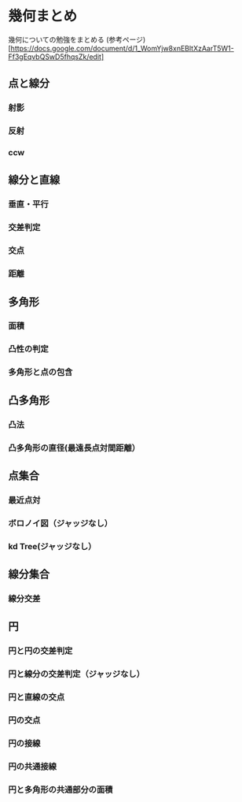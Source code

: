 # 幾何まとめ
幾何についての勉強をまとめる
(参考ページ)[https://docs.google.com/document/d/1_WomYjw8xnEBltXzAarT5W1-Ff3gEqvbQSwD5fhqsZk/edit]

## 点と線分
### 射影
### 反射
### ccw
## 線分と直線
### 垂直・平行
### 交差判定
### 交点
### 距離
## 多角形
### 面積
### 凸性の判定
### 多角形と点の包含
## 凸多角形
### 凸法
### 凸多角形の直径(最遠長点対間距離）
## 点集合
### 最近点対
### ボロノイ図（ジャッジなし）
### kd Tree(ジャッジなし）
## 線分集合
### 線分交差
## 円
### 円と円の交差判定
### 円と線分の交差判定（ジャッジなし）
### 円と直線の交点
### 円の交点
### 円の接線
### 円の共通接線
### 円と多角形の共通部分の面積
